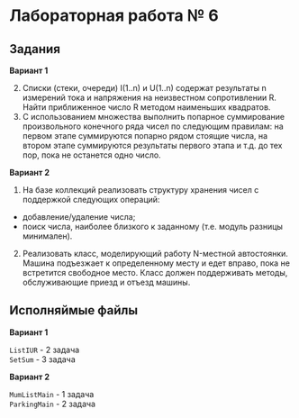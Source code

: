 # Лабораторная работа № 6
## Задания

**Вариант 1**

2. Списки (стеки, очереди) I(1..n) и U(1..n) содержат результаты n измерений тока и напряжения на неизвестном 
сопротивлении R. Найти приближенное число R методом наименьших квадратов.
3. С использованием множества выполнить попарное суммирование произвольного конечного ряда чисел по следующим правилам: 
на первом этапе суммируются попарно рядом стоящие числа, на втором этапе суммируются результаты первого этапа и т.д. до 
тех пор, пока не останется одно число.


**Вариант 2**

1. На базе коллекций реализовать структуру хранения чисел с поддержкой следующих операций:
* добавление/удаление числа;
* поиск числа, наиболее близкого к заданному (т.е. модуль разницы минимален).

2. Реализовать класс, моделирующий работу N-местной автостоянки. Машина подъезжает к определенному месту и едет вправо, 
пока не встретится свободное место. Класс должен поддерживать методы, обслуживающие приезд и отъезд машины.

## Исполняймые файлы

**Вариант 1**

`ListIUR` - 2 задача  
`SetSum` - 3 задача

**Вариант 2**

`MumListMain` - 1 задача  
`ParkingMain` - 2 задача  
